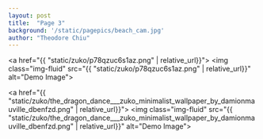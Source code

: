 ```yaml
---
layout: post
title:  "Page 3"
background: '/static/pagepics/beach_cam.jpg'
author: "Theodore Chiu"
---
```


<a href="{{ "static/zuko/p78qzuc6s1az.png" | relative_url}}">
	<img class="img-fluid" src="{{ "static/zuko/p78qzuc6s1az.png" | relative_url}}" alt="Demo Image">
</a>

<a href="{{ "static/zuko/the_dragon_dance___zuko_minimalist_wallpaper_by_damionmauville_dbenfzd.png" | relative_url}}">
	<img class="img-fluid" src="{{ "static/zuko/the_dragon_dance___zuko_minimalist_wallpaper_by_damionmauville_dbenfzd.png" | relative_url}}" alt="Demo Image">
</a>

